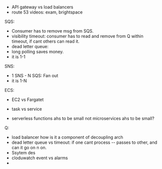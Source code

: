 - API gateway vs load balancers
- route 53 videos: exam, brightspace

SQS:
- Consumer has to remove msg from SQS.
- visibility timeout: consumer has to read and remove from Q within timeout, if cant others can read it.
- dead letter queue: 
- long polling saves money.
- it is 1-1

SNS:
- 1 SNS - N SQS: Fan out
- it is 1-N

ECS:
- EC2 vs Fargatet
- task vs service

- serverless functions ahs to be small not microservices ahs to be small?

Q:
- load balancer how is it a component of decoupling arch
- dead letter queue vs timeout: if one cant process -- passes to other, and can it go on n on.
- Ssytem des
- cloduwatch event vs alarms
- 